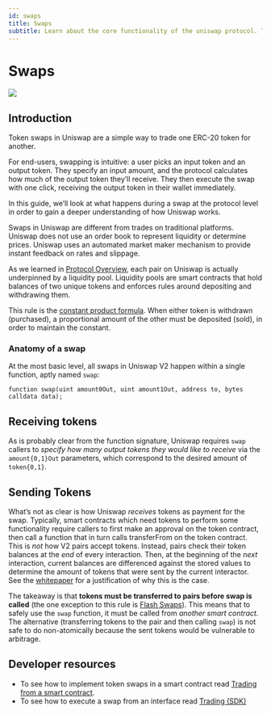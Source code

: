 ```yaml
---
id: swaps
title: Swaps
subtitle: Learn about the core functionality of the uniswap protocol. Token Swaps.
---
```


# Swaps

![](01-protocol-overview/images/trade.jpg)

## Introduction

Token swaps in Uniswap are a simple way to trade one ERC-20 token for another.

For end-users, swapping is intuitive: a user picks an input token and an output token. They specify an input amount, and the protocol calculates how much of the output token they’ll receive. They then execute the swap with one click, receiving the output token in their wallet immediately.

In this guide, we’ll look at what happens during a swap at the protocol level in order to gain a deeper understanding of how Uniswap works.

Swaps in Uniswap are different from trades on traditional platforms. Uniswap does not use an order book to represent liquidity or determine prices. Uniswap uses an automated market maker mechanism to provide instant feedback on rates and slippage.

As we learned in [Protocol Overview](../01-protocol-overview/), each pair on Uniswap is actually underpinned by a liquidity pool. Liquidity pools are smart contracts that hold balances of two unique tokens and enforces rules around depositing and withdrawing them.

This rule is the [constant product formula](../01-protocol-overview/04-glossary.md#x--y--k). When either token is withdrawn (purchased), a proportional amount of the other must be deposited (sold), in order to maintain the constant.

### Anatomy of a swap

At the most basic level, all swaps in Uniswap V2 happen within a single function, aptly named `swap`:

```solidity
function swap(uint amount0Out, uint amount1Out, address to, bytes calldata data);
```

## Receiving tokens

As is probably clear from the function signature, Uniswap requires `swap` callers to _specify how many output tokens they would like to receive_ via the `amount{0,1}Out` parameters, which correspond to the desired amount of `token{0,1}`.

## Sending Tokens

What’s not as clear is how Uniswap _receives_ tokens as payment for the swap. Typically, smart contracts which need tokens to perform some functionality require callers to first make an approval on the token contract, then call a function that in turn calls transferFrom on the token contract. This is _not_ how V2 pairs accept tokens. Instead, pairs check their token balances at the _end_ of every interaction. Then, at the beginning of the _next_ interaction, current balances are differenced against the stored values to determine the amount of tokens that were sent by the current interactor. See the [whitepaper](../whitepaper.pdf) for a justification of why this is the case.

The takeaway is that **tokens must be transferred to pairs before swap is called** (the one exception to this rule is [Flash Swaps](03-flash-swaps.md#flash-swaps)). This means that to safely use the `swap` function, it must be called from _another smart contract_. The alternative (transferring tokens to the pair and then calling `swap`) is not safe to do non-atomically because the sent tokens would be vulnerable to arbitrage.

## Developer resources

* To see how to implement token swaps in a smart contract read [Trading from a smart contract](../01-protocol-overview/03-technical-reference/03-smart-contracts/04-soroswaprouter.md#swap\_exact\_tokens\_for\_tokens).
* To see how to execute a swap from an interface read [Trading (SDK)](../05-tutorial/05-doing-swap.md)

